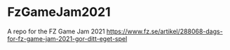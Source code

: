 # FzGameJam2021
A repo for the FZ Game Jam 2021 https://www.fz.se/artikel/288068-dags-for-fz-game-jam-2021-gor-ditt-eget-spel
